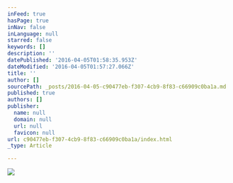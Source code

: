 ```yaml
---
inFeed: true
hasPage: true
inNav: false
inLanguage: null
starred: false
keywords: []
description: ''
datePublished: '2016-04-05T01:58:35.953Z'
dateModified: '2016-04-05T01:57:27.066Z'
title: ''
author: []
sourcePath: _posts/2016-04-05-c90477eb-f307-4cb9-8f83-c66909c0ba1a.md
published: true
authors: []
publisher:
  name: null
  domain: null
  url: null
  favicon: null
url: c90477eb-f307-4cb9-8f83-c66909c0ba1a/index.html
_type: Article

---
```

![](https://the-grid-user-content.s3-us-west-2.amazonaws.com/fd8030b1-0f25-48ea-9aee-0d8ae76721f5.jpg)